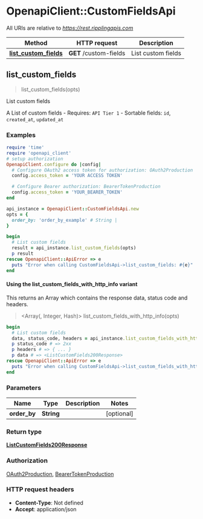 # OpenapiClient::CustomFieldsApi

All URIs are relative to *https://rest.ripplingapis.com*

| Method | HTTP request | Description |
| ------ | ------------ | ----------- |
| [**list_custom_fields**](CustomFieldsApi.md#list_custom_fields) | **GET** /custom-fields | List custom fields |


## list_custom_fields

> <ListCustomFields200Response> list_custom_fields(opts)

List custom fields

A List of custom fields  - Requires: `API Tier 1`  - Sortable fields: `id`, `created_at`, `updated_at`

### Examples

```ruby
require 'time'
require 'openapi_client'
# setup authorization
OpenapiClient.configure do |config|
  # Configure OAuth2 access token for authorization: OAuth2Production
  config.access_token = 'YOUR ACCESS TOKEN'

  # Configure Bearer authorization: BearerTokenProduction
  config.access_token = 'YOUR_BEARER_TOKEN'
end

api_instance = OpenapiClient::CustomFieldsApi.new
opts = {
  order_by: 'order_by_example' # String | 
}

begin
  # List custom fields
  result = api_instance.list_custom_fields(opts)
  p result
rescue OpenapiClient::ApiError => e
  puts "Error when calling CustomFieldsApi->list_custom_fields: #{e}"
end
```

#### Using the list_custom_fields_with_http_info variant

This returns an Array which contains the response data, status code and headers.

> <Array(<ListCustomFields200Response>, Integer, Hash)> list_custom_fields_with_http_info(opts)

```ruby
begin
  # List custom fields
  data, status_code, headers = api_instance.list_custom_fields_with_http_info(opts)
  p status_code # => 2xx
  p headers # => { ... }
  p data # => <ListCustomFields200Response>
rescue OpenapiClient::ApiError => e
  puts "Error when calling CustomFieldsApi->list_custom_fields_with_http_info: #{e}"
end
```

### Parameters

| Name | Type | Description | Notes |
| ---- | ---- | ----------- | ----- |
| **order_by** | **String** |  | [optional] |

### Return type

[**ListCustomFields200Response**](ListCustomFields200Response.md)

### Authorization

[OAuth2Production](../README.md#OAuth2Production), [BearerTokenProduction](../README.md#BearerTokenProduction)

### HTTP request headers

- **Content-Type**: Not defined
- **Accept**: application/json

